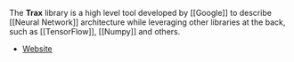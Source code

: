 The __Trax__ library is a high level tool developed by [[Google]] to describe [[Neural Network]] architecture while leveraging other libraries at the back, such as [[TensorFlow]], [[Numpy]] and others.

- [Website](https://github.com/google/trax)